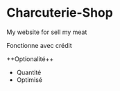 # Charcuterie-Shop
My website for sell my meat

Fonctionne avec crédit

++Optionalité++

- Quantité
- Optimisé
